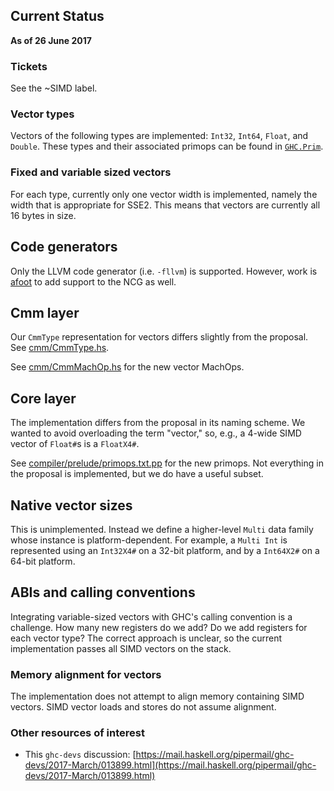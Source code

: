 ## Current Status



**As of 26 June 2017**


### Tickets

See the ~SIMD label.


### Vector types


Vectors of the following types are implemented: `Int32`, `Int64`, `Float`, and `Double`. These types and their associated primops can be found in [`GHC.Prim`](https://downloads.haskell.org/~ghc/8.0.2/docs/html/libraries/ghc-prim-0.5.0.0/GHC-Prim.html#g:28).

### Fixed and variable sized vectors


For each type, currently only one vector width is implemented, namely the width that is appropriate for SSE2. This means that vectors are currently all 16 bytes in size.

## Code generators


Only the LLVM code generator (i.e. `-fllvm`) is supported. However, work is [afoot](https://github.com/Abhiroop/ghc-1/tree/wip/simd-ncg-support) to add support to the NCG as well.

## Cmm layer


Our `CmmType` representation for vectors differs slightly from the proposal. See [cmm/CmmType.hs](https://gitlab.haskell.org/ghc/ghc/tree/master/compiler/cmm/CmmType.hs?rev=e42746d07239888c74e937046fadf93655b44b65#L42).


See [cmm/CmmMachOp.hs](https://gitlab.haskell.org/ghc/ghc/tree/master/compiler/cmm/CmmMachOp.hs?rev=e42746d07239888c74e937046fadf93655b44b65#L106) for the new vector MachOps.

## Core layer


The implementation differs from the proposal in its naming scheme. We wanted to avoid overloading the term "vector," so, e.g., a 4-wide SIMD vector of `Float#`s is a `FloatX4#`.


See [compiler/prelude/primops.txt.pp](https://gitlab.haskell.org/ghc/ghc/tree/master/compiler/prelude/primops.txt.pp?rev=e42746d07239888c74e937046fadf93655b44b65#L1935) for the new primops. Not everything in the proposal is implemented, but we do have a useful subset.

## Native vector sizes


This is unimplemented. Instead we define a higher-level `Multi` data family whose instance is platform-dependent. For example, a `Multi Int` is represented using an `Int32X4#` on a 32-bit platform, and by a `Int64X2#` on a 64-bit platform.

## ABIs and calling conventions


Integrating variable-sized vectors with GHC's calling convention is a challenge. How many new registers do we add? Do we add registers for each vector type? The correct approach is unclear, so the current implementation passes all SIMD vectors on the stack.

### Memory alignment for vectors



The implementation does not attempt to align memory containing SIMD vectors. SIMD vector loads and stores do not assume alignment.


### Other resources of interest


- This `ghc-devs` discussion: [https://mail.haskell.org/pipermail/ghc-devs/2017-March/013899.html](https://mail.haskell.org/pipermail/ghc-devs/2017-March/013899.html)
